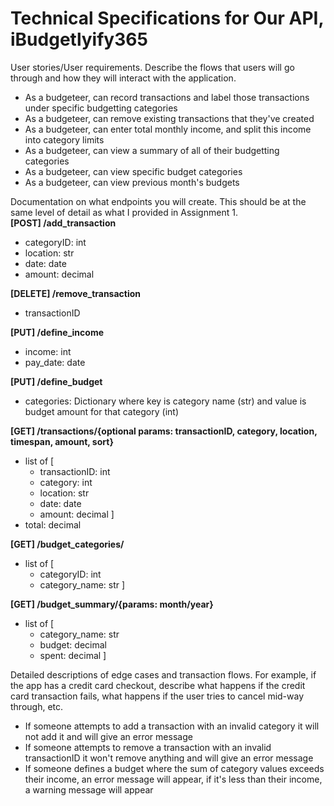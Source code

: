 # Technical Specifications for Our API, iBudgetlyify365

User stories/User requirements. Describe the flows that users will go through and how they will interact with the application.
-  As a budgeteer, can record transactions and label those transactions under specific budgetting categories
-  As a budgeteer, can remove existing transactions that they've created
-  As a budgeteer, can enter total monthly income, and split this income into category limits
-  As a budgeteer, can view a summary of all of their budgetting categories
-  As a budgeteer, can view specific budget categories
-  As a budgeteer, can view previous month's budgets


Documentation on what endpoints you will create. This should be at the same level of detail as what I provided in Assignment 1.  
**[POST] /add_transaction**
- categoryID: int
- location: str
- date: date
- amount: decimal

**[DELETE] /remove_transaction**
- transactionID

**[PUT] /define_income**
- income: int
- pay_date: date

**[PUT] /define_budget**
- categories: Dictionary where key is category name (str) and value is budget amount for that category (int)

**[GET] /transactions/{optional params: transactionID, category, location, timespan, amount, sort}**
- list of [
    - transactionID: int
    - category: int
    - location: str
    - date: date
    - amount: decimal
]
- total: decimal

**[GET] /budget_categories/**
- list of [
   - categoryID: int
   - category_name: str
]

**[GET] /budget_summary/{params: month/year}**
- list of [
    - category_name: str
    - budget: decimal
    - spent: decimal
]

Detailed descriptions of edge cases and transaction flows. For example, if the app has a credit card checkout, describe what happens if the credit card transaction fails, what happens if the user tries to cancel mid-way through, etc.

- If someone attempts to add a transaction with an invalid category it will not add it and will give an error message 
- If someone attempts to remove a transaction with an invalid transactionID it won't remove anything and will give an error message
- If someone defines a budget where the sum of category values exceeds their income, an error message will appear, if it's
  less than their income, a warning message will appear
